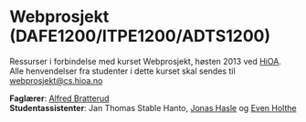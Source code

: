 # Webprosjekt (DAFE1200/ITPE1200/ADTS1200)

Ressurser i forbindelse med kurset Webprosjekt, høsten 2013 ved [HiOA](http://hioa.no). Alle henvendelser fra studenter i dette kurset skal sendes til [webprosjekt@cs.hioa.no](mailto:webprosjekt@cs.hioa.no)

**Faglærer**: [Alfred Bratterud](https://github.com/alfred-bratterud)    
**Studentassistenter**: Jan Thomas Stable Hanto, [Jonas Hasle](http://www.stud.hio.no/~s181111/) og [Even Holthe](https://github.com/evenh)
